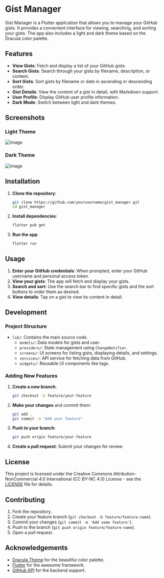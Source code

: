 # Gist Manager

Gist Manager is a Flutter application that allows you to manage your GitHub gists. It provides a convenient interface for viewing, searching, and sorting your gists. The app also includes a light and dark theme based on the Dracula color palette.

## Features

- **View Gists**: Fetch and display a list of your GitHub gists.
- **Search Gists**: Search through your gists by filename, description, or content.
- **Sort Gists**: Sort gists by filename or date in ascending or descending order.
- **Gist Details**: View the content of a gist in detail, with Markdown support.
- **User Profile**: Display GitHub user profile information.
- **Dark Mode**: Switch between light and dark themes.

## Screenshots

### Light Theme
![image](https://github.com/user-attachments/assets/4e50d8cd-5494-49f6-ac49-c3949215b9c9)

### Dark Theme
![image](https://github.com/user-attachments/assets/855b132e-41f8-4e35-baea-448868c15462)

## Installation

1. **Clone the repository**:
    ```bash
    git clone https://github.com/yourusername/gist_manager.git
    cd gist_manager
    ```

2. **Install dependencies**:
    ```bash
    flutter pub get
    ```

3. **Run the app**:
    ```bash
    flutter run
    ```

## Usage

1. **Enter your GitHub credentials**: When prompted, enter your GitHub username and personal access token.
2. **View your gists**: The app will fetch and display your gists.
3. **Search and sort**: Use the search bar to find specific gists and the sort buttons to order them as desired.
4. **View details**: Tap on a gist to view its content in detail.

## Development

### Project Structure

- `lib/`: Contains the main source code.
  - `models/`: Data models for gists and user.
  - `providers/`: State management using `ChangeNotifier`.
  - `screens/`: UI screens for listing gists, displaying details, and settings.
  - `services/`: API service for fetching data from GitHub.
  - `widgets/`: Reusable UI components like tags.

### Adding New Features

1. **Create a new branch**:
    ```bash
    git checkout -b feature/your-feature
    ```

2. **Make your changes** and commit them:
    ```bash
    git add .
    git commit -m "Add your feature"
    ```

3. **Push to your branch**:
    ```bash
    git push origin feature/your-feature
    ```

4. **Create a pull request**: Submit your changes for review.

## License

This project is licensed under the Creative Commons Attribution-NonCommercial 4.0 International (CC BY-NC 4.0) License - see the [LICENSE](LICENSE) file for details.

## Contributing

1. Fork the repository.
2. Create your feature branch (`git checkout -b feature/feature-name`).
3. Commit your changes (`git commit -m 'Add some feature'`).
4. Push to the branch (`git push origin feature/feature-name`).
5. Open a pull request.

## Acknowledgements

- [Dracula Theme](https://draculatheme.com/) for the beautiful color palette.
- [Flutter](https://flutter.dev/) for the awesome framework.
- [GitHub API](https://developer.github.com/v3/gists/) for the backend support.
